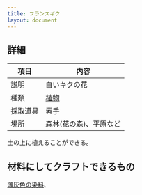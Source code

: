 ```yaml
---
title: フランスギク
layout: document
---
```

## 詳細

|項目|内容|
|---|---|
|説明|白いキクの花|
|種類|[植物](植物)|
|採取道具|素手|
|場所|森林(花の森)、平原など|

土の上に植えることができる。

## 材料にしてクラフトできるもの

[薄灰色の染料](薄灰色の染料)、

